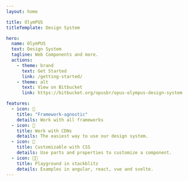 ```yaml
---
layout: home

title: OlymPUS
titleTemplate: Design System

hero:
  name: OlymPUS
  text: Design System
  tagline: Web Components and more.
  actions:
    - theme: brand
      text: Get Started
      link: /getting-started/
    - theme: alt
      text: View on Bitbucket
      link: https://bitbucket.org/opusbr/opus-olympus-design-system

features:
  - icon: 🐙
    title: "Framework-agnostic"
    details: Work with all frameworks
  - icon: 🚀
    title: Work with CDNs
    details: The easiest way to use our design system.
  - icon: 🎨
    title: Customizable with CSS
    details: Use parts and properties to customize a component.
  - icon: 🧑‍💻
    title: Playground in stackblitz
    details: Examples in angular, react, vue and svelte.
---
```







